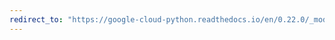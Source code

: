 ```yaml
---
redirect_to: "https://google-cloud-python.readthedocs.io/en/0.22.0/_modules/google/cloud/bigtable/client.html"
---
```

